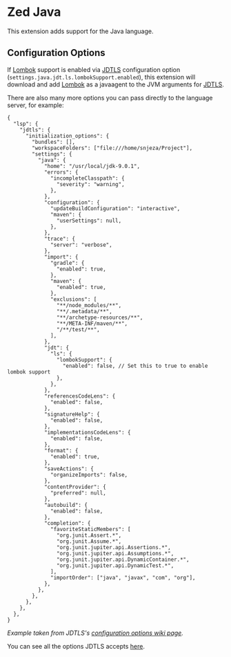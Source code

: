 # Zed Java

This extension adds support for the Java language.

## Configuration Options

If [Lombok] support is enabled via [JDTLS] configuration option
(`settings.java.jdt.ls.lombokSupport.enabled`), this
extension will download and add [Lombok] as a javaagent to the JVM arguments for
[JDTLS].

There are also many more options you can pass directly to the language server,
for example:

```jsonc
{
  "lsp": {
    "jdtls": {
      "initialization_options": {
        "bundles": [],
        "workspaceFolders": ["file:///home/snjeza/Project"],
        "settings": {
          "java": {
            "home": "/usr/local/jdk-9.0.1",
            "errors": {
              "incompleteClasspath": {
                "severity": "warning",
              },
            },
            "configuration": {
              "updateBuildConfiguration": "interactive",
              "maven": {
                "userSettings": null,
              },
            },
            "trace": {
              "server": "verbose",
            },
            "import": {
              "gradle": {
                "enabled": true,
              },
              "maven": {
                "enabled": true,
              },
              "exclusions": [
                "**/node_modules/**",
                "**/.metadata/**",
                "**/archetype-resources/**",
                "**/META-INF/maven/**",
                "/**/test/**",
              ],
            },
            "jdt": {
              "ls": {
                "lombokSupport": {
                  "enabled": false, // Set this to true to enable lombok support
                },
              },
            },
            "referencesCodeLens": {
              "enabled": false,
            },
            "signatureHelp": {
              "enabled": false,
            },
            "implementationsCodeLens": {
              "enabled": false,
            },
            "format": {
              "enabled": true,
            },
            "saveActions": {
              "organizeImports": false,
            },
            "contentProvider": {
              "preferred": null,
            },
            "autobuild": {
              "enabled": false,
            },
            "completion": {
              "favoriteStaticMembers": [
                "org.junit.Assert.*",
                "org.junit.Assume.*",
                "org.junit.jupiter.api.Assertions.*",
                "org.junit.jupiter.api.Assumptions.*",
                "org.junit.jupiter.api.DynamicContainer.*",
                "org.junit.jupiter.api.DynamicTest.*",
              ],
              "importOrder": ["java", "javax", "com", "org"],
            },
          },
        },
      },
    },
  },
}
```

_Example taken from JDTLS's [configuration options wiki page]._

You can see all the options JDTLS accepts [here][configuration options wiki page].

[JDTLS]: https://github.com/eclipse-jdtls/eclipse.jdt.ls
[configuration options wiki page]: https://github.com/eclipse-jdtls/eclipse.jdt.ls/wiki/Running-the-JAVA-LS-server-from-the-command-line#initialize-request
[Lombok]: https://projectlombok.org
